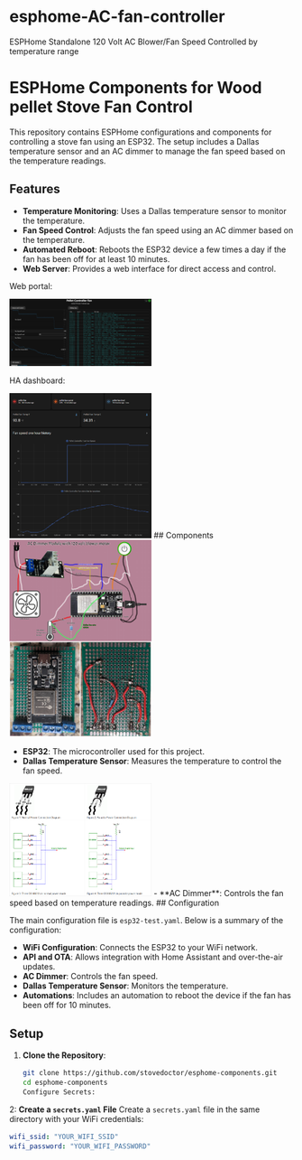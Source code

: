 # esphome-AC-fan-controller
ESPHome Standalone 120 Volt AC Blower/Fan Speed Controlled by temperature range
# ESPHome Components for Wood pellet Stove Fan Control

This repository contains ESPHome configurations and components for controlling a stove fan using an ESP32. The setup includes a Dallas temperature sensor and an AC dimmer to manage the fan speed based on the temperature readings.

## Features

- **Temperature Monitoring**: Uses a Dallas temperature sensor to monitor the temperature.
- **Fan Speed Control**: Adjusts the fan speed using an AC dimmer based on the temperature.
- **Automated Reboot**: Reboots the ESP32 device a few times a day if the fan has been off for at least 10 minutes.
- **Web Server**: Provides a web interface for direct access and control.

Web portal:

<img src="https://github.com/stovedoctor/esphome-AC-fan-controller/blob/main/images/fan_ui_to_off.png" alt="AC dimmer module with blower and temperature sensor" width="50%">

HA dashboard:

<img src="https://github.com/stovedoctor/esphome-AC-fan-controller/blob/7ab314c0d0507d17723182830243cc7774a72c06/images/Ha%20pelet%20fan%20dashboard.png" alt="HA Dashboard" width="50%">
## Components
<img src="https://github.com/stovedoctor/esphome-AC-fan-controller/blob/d08dee3497813c8e713638efe107744abf9ffa9a/images/Prototypeacdimmer.png" alt="AC dimmer module prototype" width="50%">

- **ESP32**: The microcontroller used for this project.
- **Dallas Temperature Sensor**: Measures the temperature to control the fan speed.

<img src="https://github.com/stovedoctor/esphome-AC-fan-controller/blob/cbb32cb0735898e6e77d7a7884a12dd11342f0ee/images/ds18b20_connections.png" alt="AC dimmer module with blower and temperature sensor" width="50%">
- **AC Dimmer**: Controls the fan speed based on temperature readings.
## Configuration

The main configuration file is `esp32-test.yaml`. Below is a summary of the configuration:

- **WiFi Configuration**: Connects the ESP32 to your WiFi network.
- **API and OTA**: Allows integration with Home Assistant and over-the-air updates.
- **AC Dimmer**: Controls the fan speed.
- **Dallas Temperature Sensor**: Monitors the temperature.
- **Automations**: Includes an automation to reboot the device if the fan has been off for 10 minutes.

## Setup

1. **Clone the Repository**:
   ```sh
   git clone https://github.com/stovedoctor/esphome-components.git
   cd esphome-components
   Configure Secrets:

2: **Create a `secrets.yaml` File**
Create a `secrets.yaml` file in the same directory with your WiFi credentials:
```yaml
wifi_ssid: "YOUR_WIFI_SSID"
wifi_password: "YOUR_WIFI_PASSWORD"

   

